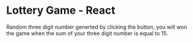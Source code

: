 # Lottery Game - React

Random three digit number generted by clicking the button, you will won the game when the sum of your three digit number is equal to 15.
